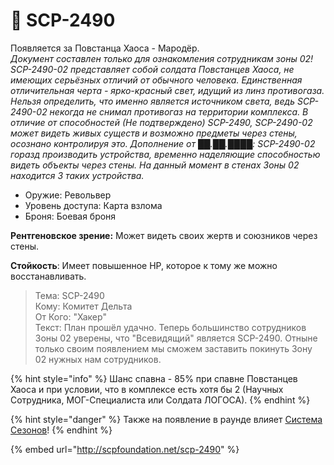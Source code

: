 # 💂 SCP-2490

Появляется за Повстанца Хаоса - Мародёр.\
_Документ составлен только для ознакомления сотрудникам зоны 02!_\
_SCP-2490-02 представляет собой солдата Повстанцев Хаоса, не имеющих серьёзных отличий от обычного человека. Единственная отличительная черта - ярко-красный свет, идущий из линз противогаза. Нельзя определить, что именно является источником света, ведь SCP-2490-02 некогда не снимал противогаз на территории комплекса. В отличие от способностей (Не подтверждено) SCP-2490, SCP-2490-02 может видеть живых существ и возможно предметы через стены, осознано контролируя это. Дополнение от ██.██.████: SCP-2490-02 горазд производить устройства, временно наделяющие способностью видеть объекты через стены. На данный момент в стенах Зоны 02 находится 3 таких устройства._

* Оружие: Револьвер
* Уровень доступа: Карта взлома
* Броня: Боевая броня

**Рентгеновское зрение:** Может видеть своих жертв и союзников через стены.

**Стойкость**: Имеет повышенное HP, которое к тому же можно восстанавливать.

> Тема: SCP-2490\
> Кому: Комитет Дельта\
> От Кого: "Хакер"\
> Текст: План прошёл удачно. Теперь большинство сотрудников Зоны 02 уверены, что "Всевидящий" является SCP-2490. Отныне только своим появлением мы сможем заставить покинуть Зону 02 нужных нам сотрудников.

{% hint style="info" %}
Шанс спавна - 85% при спавне Повстанцев Хаоса и при условии, что в комплексе есть хотя бы 2 (Научных Сотрудника, МОГ-Специалиста или Солдата ЛОГОСА).
{% endhint %}

{% hint style="danger" %}
Также на появление в раунде влияет [Система Сезонов](../server-systems/seasons-system.md)!
{% endhint %}

{% embed url="http://scpfoundation.net/scp-2490" %}
